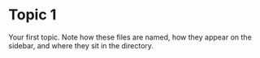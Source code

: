 # Topic 1

Your first topic. Note how these files are named, how they appear on the sidebar, and where they sit in the directory.
